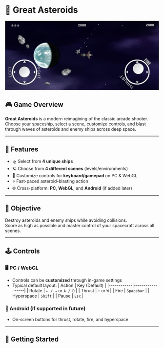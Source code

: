 # 🚀 Great Asteroids

<img src="Assets/_project/Asteroids.jpg" alt="Great Asteroids Gameplay" width="600"/>

## 🎮 Game Overview

**Great Asteroids** is a modern reimagining of the classic arcade shooter. Choose your spaceship, select a scene, customize controls, and blast through waves of asteroids and enemy ships across deep space.

---

## 🌌 Features

- 🛸 Select from **4 unique ships**
- 🪐 Choose from **4 different scenes** (levels/environments)
- 🎯 Customize controls for **keyboard/gamepad** on PC & WebGL
- ⚡ Fast-paced asteroid-blasting action
- 🌐 Cross-platform: **PC**, **WebGL**, and **Android** (if added later)

---

## 🎯 Objective

Destroy asteroids and enemy ships while avoiding collisions.  
Score as high as possible and master control of your spacecraft across all scenes.

---

## 🕹️ Controls

### 🖥️ PC / WebGL

- Controls can be **customized** through in-game settings
- Typical default layout:
  | Action     | Key (Default)    |
  |------------|------------------|
  | Rotate     | `← / →` or `A / D` |
  | Thrust     | `↑` or `W`        |
  | Fire       | `Spacebar`        |
  | Hyperspace | `Shift`           |
  | Pause      | `Esc`             |

### 📱 Android (if supported in future)

- On-screen buttons for thrust, rotate, fire, and hyperspace

---

## 🚀 Getting Started
